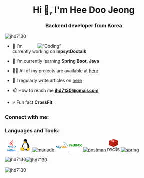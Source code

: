 
<h1 align="center">Hi 👋, I'm Hee Doo Jeong</h1>
<h3 align="center">Backend developer from Korea</h3>
<p align="left"> <img src="https://komarev.com/ghpvc/?username=jhd7130&label=Profile%20views&color=0e75b6&style=flat" alt="jhd7130" /> </p>

<img align="right" alt=“Coding” width="400" src="https://media1.giphy.com/media/qgQUggAC3Pfv687qPC/giphy.gif?cid=790b76115cef1d32692a74a361c815b7bbd7b9c8450bb6e3&rid=giphy.gif&ct=g">

- 🔭 I’m currently working on **InpsytDoctalk**

- 🌱 I’m currently learning **Spring Boot, Java**

- 👨‍💻 All of my projects are available at [here](https://github.com/jhd7130?tab=repositories)

- 📝 I regularly write articles on [here](https://github.com/jhd7130/F-LAB)

- 📫 How to reach me **jhd7130@gmail.com**

- ⚡ Fun fact **CrossFit**
<h3 align="left">Connect with me:</h3>
<p align="left">
</p>

<h3 align="left">Languages and Tools:</h3>
<p align="left"><a href="https://www.java.com" target="_blank" rel="noreferrer"> <img src="https://raw.githubusercontent.com/devicons/devicon/master/icons/java/java-original.svg" alt="java" width="40" height="40"/> </a> <a href="https://www.linux.org/" target="_blank" rel="noreferrer"> <img src="https://raw.githubusercontent.com/devicons/devicon/master/icons/linux/linux-original.svg" alt="linux" width="40" height="40"/> </a> <a href="https://mariadb.org/" target="_blank" rel="noreferrer"> <img src="https://www.vectorlogo.zone/logos/mariadb/mariadb-icon.svg" alt="mariadb" width="40" height="40"/> </a> <a href="https://www.mysql.com/" target="_blank" rel="noreferrer"> <img src="https://raw.githubusercontent.com/devicons/devicon/master/icons/mysql/mysql-original-wordmark.svg" alt="mysql" width="40" height="40"/> </a> <a href="https://www.nginx.com" target="_blank" rel="noreferrer"> <img src="https://raw.githubusercontent.com/devicons/devicon/master/icons/nginx/nginx-original.svg" alt="nginx" width="40" height="40"/> </a> <a href="https://postman.com" target="_blank" rel="noreferrer"> <img src="https://www.vectorlogo.zone/logos/getpostman/getpostman-icon.svg" alt="postman" width="40" height="40"/> </a> <a href="https://redis.io" target="_blank" rel="noreferrer"> <img src="https://raw.githubusercontent.com/devicons/devicon/master/icons/redis/redis-original-wordmark.svg" alt="redis" width="40" height="40"/> </a> <a href="https://spring.io/" target="_blank" rel="noreferrer"> <img src="https://www.vectorlogo.zone/logos/springio/springio-icon.svg" alt="spring" width="40" height="40"/> </a> </p>

<p ><img style="padding:0px" align="left" src="https://github-readme-stats.vercel.app/api/top-langs?username=jhd7130&show_icons=true&locale=en&layout=compact" alt="jhd7130" /></p>

<p ><img style="padding:0px" align="center" src="https://github-readme-stats.vercel.app/api?username=jhd7130&show_icons=true&locale=en" alt="jhd7130" /></p>

<p><img align="center" src="https://github-readme-streak-stats.herokuapp.com/?user=jhd7130&" alt="jhd7130" /></p>
